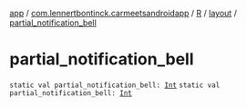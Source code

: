 [app](../../../index.md) / [com.lennertbontinck.carmeetsandroidapp](../../index.md) / [R](../index.md) / [layout](index.md) / [partial_notification_bell](./partial_notification_bell.md)

# partial_notification_bell

`static val partial_notification_bell: `[`Int`](https://kotlinlang.org/api/latest/jvm/stdlib/kotlin/-int/index.html)
`static val partial_notification_bell: `[`Int`](https://kotlinlang.org/api/latest/jvm/stdlib/kotlin/-int/index.html)